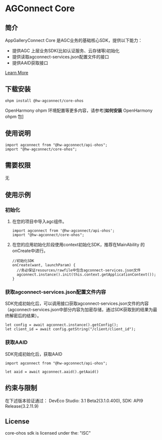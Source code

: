 # AGConnect Core 

## 简介

AppGalleryConnect Core 是AGC业务的基础核心SDK，提供以下能力：

* 提供AGC 上层业务SDK(比如认证服务、云存储等)初始化
* 提供读取agconnect-services.json配置文件的接口
* 提供AAID获取接口

[Learn More](https://developer.huawei.com/consumer/cn/doc/development/AppGallery-connect-Guides/agc-get-started-harmony-ts-0000001534932433)

## 下载安装

```
ohpm install @hw-agconnect/core-ohos
```

OpenHarmony ohpm 环境配置等更多内容，请参考[**如何安装** OpenHarmony ohpm 包]

## 使用说明

```
import agconnect from "@hw-agconnect/api-ohos";
import "@hw-agconnect/core-ohos";
```

##  需要权限

无

## 使用示例

### 初始化

1. 在您的项目中导入agc组件。

   ```
   import agconnect from '@hw-agconnect/api-ohos';
   import "@hw-agconnect/core-ohos";
   ```

2. 在您的应用初始化阶段使用context初始化SDK，推荐在MainAbility 的onCreate中进行。

   ```
   //初始化SDK
   onCreate(want, launchParam) {
     //务必保证resources/rawfile中包含agconnect-services.json文件
     agconnect.instance().init(this.context.getApplicationContext());
   }
   ```

###  获取agconnect-services.json配置文件内容

   SDK完成初始化后，可以调用接口获取agconnect-services.json文件的内容（agconnect-services.json中部分内容为加密存储，通过SDK获取到的结果为最终解密后的结果）。
   ```
   let config = await agconnect.instance().getConfig();
   let client_id = await config.getString("/client/client_id");
   
   ```

### 获取AAID

   SDK完成初始化后，获取AAID
   ```
   import agconnect from "@hw-agconnect/api-ohos";
   
   let aaid = await agconnect.aaid().getAaid()
   ```

## 约束与限制

在下述版本验证通过： DevEco Studio: 3.1 Beta2(3.1.0.400), SDK: API9 Release(3.2.11.9)

## License

core-ohos sdk is licensed under the: "ISC" 